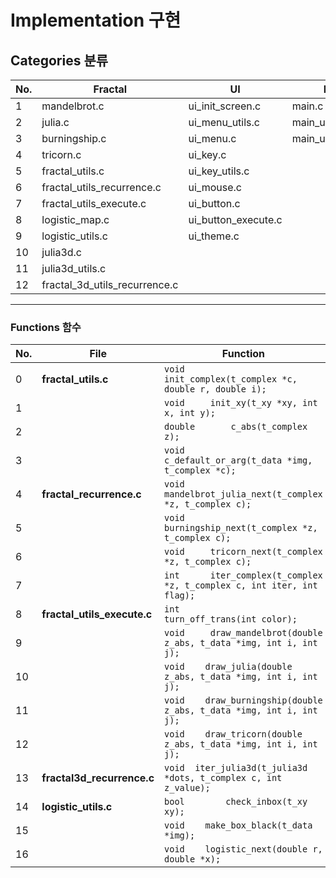 # Implementation 구현
## Categories 분류
|No.|Fractal|UI|Main|Header|
|---|---|---|---|---|
|1|mandelbrot.c|ui_init_screen.c|main.c|fractal.h|
|2|julia.c|ui_menu_utils.c|main_utils.c|ui.h|
|3|burningship.c|ui_menu.c|main_utils_parse.c|main.h|
|4|tricorn.c|ui_key.c|||
|5|fractal_utils.c|ui_key_utils.c|||
|6|fractal_utils_recurrence.c|ui_mouse.c|||
|7|fractal_utils_execute.c|ui_button.c|||
|8|logistic_map.c|ui_button_execute.c|||
|9|logistic_utils.c|ui_theme.c|||
|10|julia3d.c||||
|11|julia3d_utils.c||||
|12|fractal_3d_utils_recurrence.c||||

---

### Functions 함수
|No.|File|Function|
|---|---|---|
|0|**fractal_utils.c**|```void		init_complex(t_complex *c, double r, double i);```|
|1||```void		init_xy(t_xy *xy, int x, int y);```|
|2||```double		c_abs(t_complex z);```|
|3||```void		c_default_or_arg(t_data *img, t_complex *c);```|
|4|**fractal_recurrence.c**|```void		mandelbrot_julia_next(t_complex *z, t_complex c);```|
|5||```void		burningship_next(t_complex *z, t_complex c);```|
|6||```void		tricorn_next(t_complex *z, t_complex c);```|
|7||```int		iter_complex(t_complex *z, t_complex c, int iter, int flag);```|
|8|**fractal_utils_execute.c**|```int			turn_off_trans(int color);```|
|9||```void		draw_mandelbrot(double z_abs, t_data *img, int i, int j);```|
|10||```void	draw_julia(double z_abs, t_data *img, int i, int j);```|
|11||```void	draw_burningship(double z_abs, t_data *img, int i, int j);```|
|12||```void	draw_tricorn(double z_abs, t_data *img, int i, int j);```|
|13|**fractal3d_recurrence.c**|```void	iter_julia3d(t_julia3d *dots, t_complex c, int z_value);```|
|14|**logistic_utils.c**|```bool		check_inbox(t_xy xy);```|
|15||```void	make_box_black(t_data *img);```|
|16||```void	logistic_next(double r, double *x);```|
